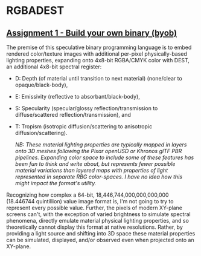 # RGBADEST
## [Assignment 1 - Build your own binary (byob)](https://github.com/charlieroberts/imgd-5010-s24/blob/main/assignment1-binary.md)

The premise of this speculative binary programming language is to embed rendered color/texture images with additional per-pixel physically-based lighting properties, expanding onto 4x8-bit RGBA/CMYK color with DEST, an additional 4x8-bit spectral register: 
- D: Depth (of material until transition to next material) (none/clear to opaque/black-body),
- E: Emissivity (reflective to absorbant/black-body), 
- S: Specularity (specular/glossy reflection/transmission to diffuse/scattered reflection/transmission), and
- T: Tropism (isotropic diffusion/scattering to anisotropic diffusion/scattering). 

  *NB: These material lighting properties are typically mapped in layers onto 3D meshes following the Pixar openUSD or Khronos glTF PBR pipelines. Expanding color space to include some of these features has been fun to think and write about, but represents fewer possible material variations than layered maps with properties of light represented in separate RBG color-spaces. I have no idea how this might impact the format's utility.*

Recognizing how complex a 64-bit, 18,446,744,000,000,000,000 (18.446744 quintillion) value image format is, I'm not going to try to represent every possible value. Further, the pixels of modern XY-plane screens can't, with the exception of varied brightness to simulate spectral phenomena, directly emulate material physical lighting properties, and so theoretically cannot display this format at native resolutions. Rather, by providing a light source and shifting into 3D space these material properties can be simulated, displayed, and/or observed even when projected onto an XY-plane.
